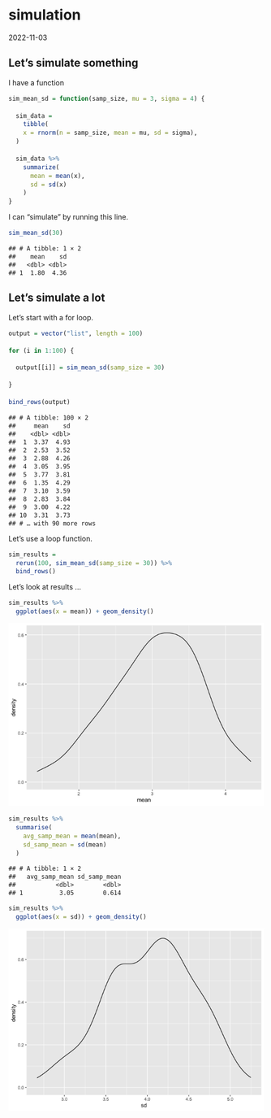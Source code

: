 simulation
================
2022-11-03

## Let’s simulate something

I have a function

``` r
sim_mean_sd = function(samp_size, mu = 3, sigma = 4) {
  
  sim_data = 
    tibble(
    x = rnorm(n = samp_size, mean = mu, sd = sigma),
  )
  
  sim_data %>% 
    summarize(
      mean = mean(x),
      sd = sd(x)
    )
}
```

I can “simulate” by running this line.

``` r
sim_mean_sd(30)
```

    ## # A tibble: 1 × 2
    ##    mean    sd
    ##   <dbl> <dbl>
    ## 1  1.80  4.36

## Let’s simulate a lot

Let’s start with a for loop.

``` r
output = vector("list", length = 100)

for (i in 1:100) {
  
  output[[i]] = sim_mean_sd(samp_size = 30)
  
}

bind_rows(output)
```

    ## # A tibble: 100 × 2
    ##     mean    sd
    ##    <dbl> <dbl>
    ##  1  3.37  4.93
    ##  2  2.53  3.52
    ##  3  2.88  4.26
    ##  4  3.05  3.95
    ##  5  3.77  3.81
    ##  6  1.35  4.29
    ##  7  3.10  3.59
    ##  8  2.83  3.84
    ##  9  3.00  4.22
    ## 10  3.31  3.73
    ## # … with 90 more rows

Let’s use a loop function.

``` r
sim_results = 
  rerun(100, sim_mean_sd(samp_size = 30)) %>%
  bind_rows()
```

Let’s look at results …

``` r
sim_results %>%
  ggplot(aes(x = mean)) + geom_density()
```

![](simulation_files/figure-gfm/unnamed-chunk-5-1.png)<!-- -->

``` r
sim_results %>%
  summarise(
    avg_samp_mean = mean(mean),
    sd_samp_mean = sd(mean)
  )
```

    ## # A tibble: 1 × 2
    ##   avg_samp_mean sd_samp_mean
    ##           <dbl>        <dbl>
    ## 1          3.05        0.614

``` r
sim_results %>%
  ggplot(aes(x = sd)) + geom_density()
```

![](simulation_files/figure-gfm/unnamed-chunk-5-2.png)<!-- -->
